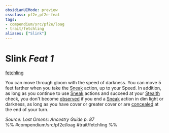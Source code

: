 ```yaml
---
obsidianUIMode: preview
cssclass: pf2e,pf2e-feat
tags:
- compendium/src/pf2e/loag
- trait/fetchling
aliases: ["Slink"]
---
```

# Slink  *Feat 1*  
[fetchling](../../Rules/traits/fetchling-b2.md)  


You can move through gloom with the speed of darkness. You can move 5 feet farther when you take the [Sneak](../../Rules/actions/sneak.md) action, up to your Speed. In addition, as long as you continue to use [Sneak](../../Rules/actions/sneak.md) actions and succeed at your [Stealth](../skills.md#Stealth) check, you don't become [observed](../../Rules/conditions.md#Observed) if you end a [Sneak](../../Rules/actions/sneak.md) action in dim light or darkness, as long as you have cover or greater cover or are [concealed](../../Rules/conditions.md#Concealed) at the end of your turn.

*Source: Lost Omens: Ancestry Guide p. 87*  
%% #compendium/src/pf2e/loag #trait/fetchling %%